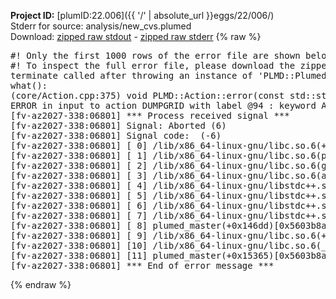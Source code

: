 **Project ID:** [plumID:22.006]({{ '/' | absolute_url }}eggs/22/006/)  
Stderr for source:  analysis/new_cvs.plumed   
Download: [zipped raw stdout](new_cvs.plumed.plumed_master.stdout.txt.zip) - [zipped raw stderr](new_cvs.plumed.plumed_master.stderr.txt.zip) 
{% raw %}
<pre>
#! Only the first 1000 rows of the error file are shown below
#! To inspect the full error file, please download the zipped raw stderr file above
terminate called after throwing an instance of 'PLMD::Plumed::ExceptionError'
what():
(core/Action.cpp:375) void PLMD::Action::error(const std::string&) const
ERROR in input to action DUMPGRID with label @94 : keyword ARG is compulsory for this action
[fv-az2027-338:06801] *** Process received signal ***
[fv-az2027-338:06801] Signal: Aborted (6)
[fv-az2027-338:06801] Signal code:  (-6)
[fv-az2027-338:06801] [ 0] /lib/x86_64-linux-gnu/libc.so.6(+0x45330)[0x7f0277245330]
[fv-az2027-338:06801] [ 1] /lib/x86_64-linux-gnu/libc.so.6(pthread_kill+0x11c)[0x7f027729eb2c]
[fv-az2027-338:06801] [ 2] /lib/x86_64-linux-gnu/libc.so.6(gsignal+0x1e)[0x7f027724527e]
[fv-az2027-338:06801] [ 3] /lib/x86_64-linux-gnu/libc.so.6(abort+0xdf)[0x7f02772288ff]
[fv-az2027-338:06801] [ 4] /lib/x86_64-linux-gnu/libstdc++.so.6(+0xa5ff5)[0x7f02776a5ff5]
[fv-az2027-338:06801] [ 5] /lib/x86_64-linux-gnu/libstdc++.so.6(+0xbb0da)[0x7f02776bb0da]
[fv-az2027-338:06801] [ 6] /lib/x86_64-linux-gnu/libstdc++.so.6(_ZSt10unexpectedv+0x0)[0x7f02776a5a55]
[fv-az2027-338:06801] [ 7] /lib/x86_64-linux-gnu/libstdc++.so.6(+0xa5a6f)[0x7f02776a5a6f]
[fv-az2027-338:06801] [ 8] plumed_master(+0x146dd)[0x5603b8a436dd]
[fv-az2027-338:06801] [ 9] /lib/x86_64-linux-gnu/libc.so.6(+0x2a1ca)[0x7f027722a1ca]
[fv-az2027-338:06801] [10] /lib/x86_64-linux-gnu/libc.so.6(__libc_start_main+0x8b)[0x7f027722a28b]
[fv-az2027-338:06801] [11] plumed_master(+0x15365)[0x5603b8a44365]
[fv-az2027-338:06801] *** End of error message ***
</pre>
{% endraw %}
